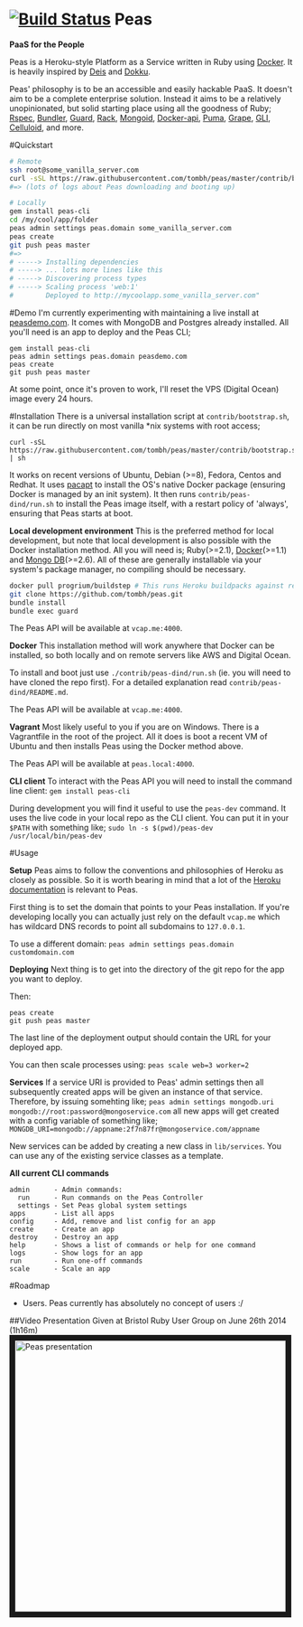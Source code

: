 [![Build Status](https://travis-ci.org/tombh/peas.svg?branch=master)](https://travis-ci.org/tombh/peas)
Peas
====
__PaaS for the People__

Peas is a Heroku-style Platform as a Service written in Ruby using [Docker](http://www.docker.io). It is heavily
inspired by [Deis](http://deis.io) and [Dokku](https://github.com/progrium/dokku).

Peas' philosophy is to be an accessible and easily hackable PaaS. It doesn't aim to be a complete
enterprise solution. Instead it aims to be a relatively unopinionated, but solid starting place using all the goodness
of Ruby;
[Rspec](http://rspec.info/),
[Bundler](http://bundler.io/),
[Guard](https://github.com/guard/guard),
[Rack](http://rack.github.io/),
[Mongoid](http://mongoid.org/en/mongoid/index.html),
[Docker-api](https://github.com/swipely/docker-api),
[Puma](http://puma.io/),
[Grape](http://intridea.github.io/grape/),
[GLI](http://davetron5000.github.io/gli/),
[Celluloid](http://celluloid.io/),
and more.

#Quickstart
```bash
# Remote
ssh root@some_vanilla_server.com
curl -sSL https://raw.githubusercontent.com/tombh/peas/master/contrib/bootstrap.sh | sh
#=> (lots of logs about Peas downloading and booting up)

# Locally
gem install peas-cli
cd /my/cool/app/folder
peas admin settings peas.domain some_vanilla_server.com
peas create
git push peas master
#=>
# -----> Installing dependencies
# -----> ... lots more lines like this
# -----> Discovering process types
# -----> Scaling process 'web:1'
#        Deployed to http://mycoolapp.some_vanilla_server.com"
```

#Demo
I'm currently experimenting with maintaining a live install at [peasdemo.com](http://peasdemo.com).
It comes with MongoDB and Postgres already installed. All you'll need is an app to deploy and the
Peas CLI;
```
gem install peas-cli
peas admin settings peas.domain peasdemo.com
peas create
git push peas master
```
At some point, once it's proven to work, I'll reset the VPS (Digital Ocean) image every 24 hours.

#Installation
There is a universal installation script at `contrib/bootstrap.sh`, it can be run directly on most
vanilla *nix systems with root access;

    curl -sSL https://raw.githubusercontent.com/tombh/peas/master/contrib/bootstrap.sh | sh

It works on recent versions of Ubuntu, Debian (>=8), Fedora, Centos and Redhat. It uses [pacapt](https://github.com/icy/pacapt)
to install the OS's native Docker package (ensuring Docker is managed by an init system). It then runs
`contrib/peas-dind/run.sh` to install the Peas image itself, with a restart policy of 'always', ensuring that Peas
starts at boot.

**Local development environment**
This is the preferred method for local development, but note that local development is also possible
with the Docker installation method.
All you will need is; Ruby(>=2.1),
[Docker](https://www.docker.io/gettingstarted/)(>=1.1)
and [Mongo DB](http://docs.mongodb.org/manual/installation/)(>=2.6).
All of these are generally installable via your system's package manager, no compiling should be necessary.
```bash
docker pull progrium/buildstep # This runs Heroku buildpacks against repos to create deployable app images
git clone https://github.com/tombh/peas.git
bundle install
bundle exec guard
```

The Peas API will be available at `vcap.me:4000`.

**Docker**
This installation method will work anywhere that Docker can be installed, so both locally and on
remote servers like AWS and Digital Ocean.

To install and boot just use `./contrib/peas-dind/run.sh` (ie. you will need to have cloned the repo
first). For a detailed explanation read
`contrib/peas-dind/README.md`.

The Peas API will be available at `vcap.me:4000`.

**Vagrant**
Most likely useful to you if you are on Windows. There is a Vagrantfile in the root of the project.
All it does is boot a recent VM of Ubuntu and then installs Peas using the Docker method above.

The Peas API will be available at `peas.local:4000`.

**CLI client**
To interact with the Peas API you will need to install the command line client:
`gem install peas-cli`

During development you will find it useful to use the `peas-dev` command. It uses the live code in
your local repo as the CLI client. You can put it in your `$PATH` with something like;
`sudo ln -s $(pwd)/peas-dev /usr/local/bin/peas-dev`

#Usage

**Setup**
Peas aims to follow the conventions and philosophies of Heroku as closely as possible. So it is worth
bearing in mind that a lot of the [Heroku documentation](https://devcenter.heroku.com/) is relevant to Peas.

First thing is to set the domain that points to your Peas installation. If you're developing locally
you can actually just rely on the default `vcap.me` which has wildcard DNS records to point all subdomains
to `127.0.0.1`.

To use a different domain:
`peas admin settings peas.domain customdomain.com`

**Deploying**
Next thing is to get into the directory of the git repo for the app you want to deploy.

Then:
```
peas create
git push peas master
```

The last line of the deployment output should contain the URL for your deployed app.

You can then scale processes using:
`peas scale web=3 worker=2`

**Services**
If a service URI is provided to Peas' admin settings then all subsequently created apps will be given an instance of
that service. Therefore, by issuing somehting like;
`peas admin settings mongodb.uri mongodb://root:password@mongoservice.com`
all new apps will get created with a config variable of something like;
`MONGDB_URI=mongodb://appname:2f7n87fr@mongoservice.com/appname`

New services can be added by creating a new class in `lib/services`. You can use any of the existing service classes as
a template.

**All current CLI commands**
```
admin      - Admin commands:
  run      - Run commands on the Peas Controller
  settings - Set Peas global system settings
apps       - List all apps
config     - Add, remove and list config for an app
create     - Create an app
destroy    - Destroy an app
help       - Shows a list of commands or help for one command
logs       - Show logs for an app
run        - Run one-off commands
scale      - Scale an app
```

#Roadmap
  * Users. Peas currently has absolutely no concept of users :/

##Video Presentation
Given at Bristol Ruby User Group on June 26th 2014 (1h16m)
<a href="http://www.youtube.com/watch?feature=player_embedded&v=Y5vb5YEatnw
" target="_blank"><img src="http://img.youtube.com/vi/Y5vb5YEatnw/0.jpg"
alt="Peas presentation" width="480" border="10" /></a>
